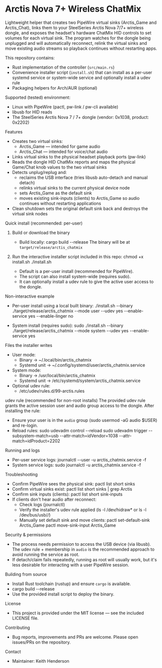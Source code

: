 # Arctis Nova 7+ Wireless ChatMix

Lightweight helper that creates two PipeWire virtual sinks (Arctis_Game and Arctis_Chat), links them to your SteelSeries Arctis Nova 7/7+ wireless dongle, and exposes the headset's hardware ChatMix HID controls to set volumes for each virtual sink. The program watches for the dongle being unplugged and will automatically reconnect, relink the virtual sinks and move existing audio streams so playback continues without restarting apps.

This repository contains:
- Rust implementation of the controller (`src/main.rs`)
- Convenience installer script (`install.sh`) that can install as a per-user systemd service or system-wide service and optionally install a udev rule
- Packaging helpers for Arch/AUR (optional)

Supported (tested) environment:
- Linux with PipeWire (pactl, pw-link / pw-cli available)
- libusb for HID reads
- The SteelSeries Arctis Nova 7 / 7+ dongle (vendor: 0x1038, product: 0x2202)

Features
- Creates two virtual sinks:
  - Arctis_Game — intended for game audio
  - Arctis_Chat — intended for voice/chat audio
- Links virtual sinks to the physical headset playback ports (pw-link)
- Reads the dongle HID ChatMix reports and maps the physical Game/Chat knob values to the two virtual sinks
- Detects unplug/replug and:
  - reclaims the USB interface (tries libusb auto-detach and manual detach)
  - relinks virtual sinks to the current physical device node
  - sets Arctis_Game as the default sink
  - moves existing sink-inputs (clients) to Arctis_Game so audio continues without restarting applications
- Clean shutdown sets the original default sink back and destroys the virtual sink nodes

Quick install (recommended: per-user)
1. Build or download the binary
   - Build locally:
     cargo build --release
     The binary will be at `target/release/arctis_chatmix`

2. Run the interactive installer script included in this repo:
   chmod +x install.sh
   ./install.sh
   - Default is a per-user install (recommended for PipeWire).
   - The script can also install system-wide (requires sudo).
   - It can optionally install a udev rule to give the active user access to the dongle.

Non-interactive example
- Per-user install using a local built binary:
  ./install.sh --binary ./target/release/arctis_chatmix --mode user --udev yes --enable-service yes --enable-linger no

- System install (requires sudo):
  sudo ./install.sh --binary ./target/release/arctis_chatmix --mode system --udev yes --enable-service yes

Files the installer writes
- User mode:
  - Binary -> ~/.local/bin/arctis_chatmix
  - Systemd unit -> ~/.config/systemd/user/arctis_chatmix.service
- System mode:
  - Binary -> /usr/local/bin/arctis_chatmix
  - Systemd unit -> /etc/systemd/system/arctis_chatmix.service
- Optional udev rule:
  - /etc/udev/rules.d/99-arctis.rules

udev rule (recommended for non-root installs)
The provided udev rule grants the active session user and audio group access to the dongle. After installing the rule:
- Ensure your user is in the `audio` group (sudo usermod -aG audio $USER) and re-login.
- Reload rules:
  sudo udevadm control --reload
  sudo udevadm trigger --subsystem-match=usb --attr-match=idVendor=1038 --attr-match=idProduct=2202

Running and logs
- Per-user service logs:
  journalctl --user -u arctis_chatmix.service -f
- System service logs:
  sudo journalctl -u arctis_chatmix.service -f

Troubleshooting
- Confirm PipeWire sees the physical sink:
  pactl list short sinks
- Confirm virtual sinks exist:
  pactl list short sinks | grep Arctis
- Confirm sink inputs (clients):
  pactl list short sink-inputs
- If clients don't hear audio after reconnect:
  - Check logs (journalctl)
  - Verify the installer's udev rule applied (ls -l /dev/hidraw* or ls -l /dev/bus/usb/*/*)
  - Manually set default sink and move clients:
    pactl set-default-sink Arctis_Game
    pactl move-sink-input <index> Arctis_Game

Security & permissions
- The process needs permission to access the USB device (via libusb). The udev rule + membership in `audio` is the recommended approach to avoid running the service as root.
- If detach/claim fails repeatedly, running as root will usually work, but it's less desirable for interacting with a user PipeWire session.

Building from source
- Install Rust toolchain (rustup) and ensure `cargo` is available.
- cargo build --release
- Use the provided install script to deploy the binary.

License
- This project is provided under the MIT license — see the included LICENSE file.

Contributing
- Bug reports, improvements and PRs are welcome. Please open issues/PRs on the repository.

Contact
- Maintainer: Keith Henderson
